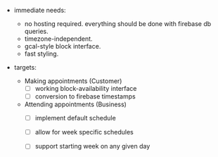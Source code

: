 - immediate needs:
  - no hosting required. everything should be done with firebase db queries.
  - timezone-independent.
  - gcal-style block interface.
  - fast styling.

- targets:
  - Making appointments (Customer)
    - [ ] working block-availability interface
    - [ ] conversion to firebase timestamps
  - Attending appointments (Business)
    - [ ] implement default schedule
    - [ ] allow for week specific schedules
    - [ ] support starting week on any given day

